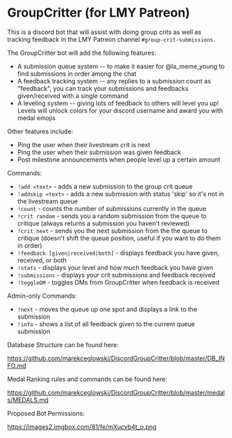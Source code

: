 # GroupCritter (for LMY Patreon)

This is a discord bot that will assist with doing group crits as well as tracking feedback in the LMY Patreon channel `#group-crit-submissions`.

The GroupCritter bot will add the following features:
- A submission queue system  -- to make it easier for @la_meme_young to find submissions in order among the chat
- A feedback tracking system -- any replies to a submission count as "feedback", you can track your submissions and feedbacks given/received with a single command
- A leveling system -- giving lots of feedback to others will level you up! Levels will unlock colors for your discord username and award you with medal emojis

Other features include:
- Ping the user when their livestream crit is next
- Ping the user when their submission was given feedback
- Post milestone announcements when people level up a certain amount

Commands:

- `!add <text>` - adds a new submission to the group crit queue
- `!addskip <text>` - adds a new submission with status 'skip' so it's not in the livestream queue
- `!count` - counts the number of submissions currently in the queue
- `!crit random` - sends you a random submission from the queue to critique (always returns a submission you haven't reviewed)
- `!crit next` - sends you the next submission from the the queue to critique (doesn't shift the queue position, useful if you want to do them in order)
- `!feedback [given|received|both]` - displays feedback you have given, received, or both
- `!stats` - displays your level and how much feedback you have given
- `!submissions` - displays your crit submissions and feedback received
- `!toggleDM` - toggles DMs from GroupCritter when feedback is received

Admin-only Commands:

- `!next` - moves the queue up one spot and displays a link to the submission
- `!info` - shows a list of all feedback given to the current queue submission

Database Structure can be found here:

https://github.com/marekceglowski/DiscordGroupCritter/blob/master/DB_INFO.md

Medal Ranking rules and commands can be found here:

https://github.com/marekceglowski/DiscordGroupCritter/blob/master/medals/MEDALS.md

Proposed Bot Permissions:

https://images2.imgbox.com/81/fe/mXucvb4t_o.png


